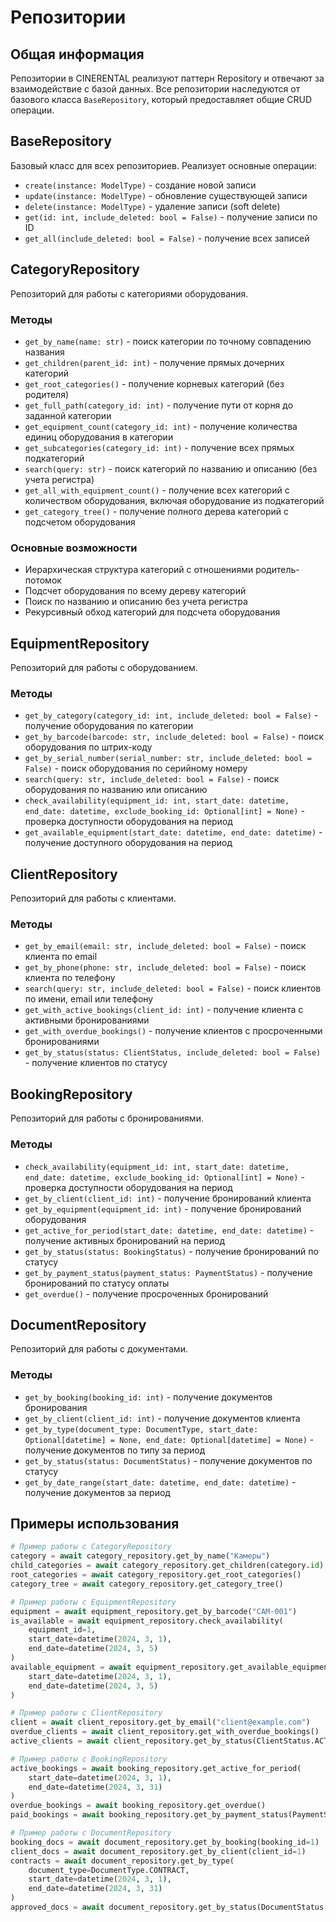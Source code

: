 # Репозитории

## Общая информация

Репозитории в CINERENTAL реализуют паттерн Repository и отвечают за взаимодействие с базой данных. Все репозитории наследуются от базового класса `BaseRepository`, который предоставляет общие CRUD операции.

## BaseRepository

Базовый класс для всех репозиториев. Реализует основные операции:

- `create(instance: ModelType)` - создание новой записи
- `update(instance: ModelType)` - обновление существующей записи
- `delete(instance: ModelType)` - удаление записи (soft delete)
- `get(id: int, include_deleted: bool = False)` - получение записи по ID
- `get_all(include_deleted: bool = False)` - получение всех записей

## CategoryRepository

Репозиторий для работы с категориями оборудования.

### Методы

- `get_by_name(name: str)` - поиск категории по точному совпадению названия
- `get_children(parent_id: int)` - получение прямых дочерних категорий
- `get_root_categories()` - получение корневых категорий (без родителя)
- `get_full_path(category_id: int)` - получение пути от корня до заданной категории
- `get_equipment_count(category_id: int)` - получение количества единиц оборудования в категории
- `get_subcategories(category_id: int)` - получение всех прямых подкатегорий
- `search(query: str)` - поиск категорий по названию и описанию (без учета регистра)
- `get_all_with_equipment_count()` - получение всех категорий с количеством оборудования, включая оборудование из подкатегорий
- `get_category_tree()` - получение полного дерева категорий с подсчетом оборудования

### Основные возможности

- Иерархическая структура категорий с отношениями родитель-потомок
- Подсчет оборудования по всему дереву категорий
- Поиск по названию и описанию без учета регистра
- Рекурсивный обход категорий для подсчета оборудования

## EquipmentRepository

Репозиторий для работы с оборудованием.

### Методы
- `get_by_category(category_id: int, include_deleted: bool = False)` - получение оборудования по категории
- `get_by_barcode(barcode: str, include_deleted: bool = False)` - поиск оборудования по штрих-коду
- `get_by_serial_number(serial_number: str, include_deleted: bool = False)` - поиск оборудования по серийному номеру
- `search(query: str, include_deleted: bool = False)` - поиск оборудования по названию или описанию
- `check_availability(equipment_id: int, start_date: datetime, end_date: datetime, exclude_booking_id: Optional[int] = None)` - проверка доступности оборудования на период
- `get_available_equipment(start_date: datetime, end_date: datetime)` - получение доступного оборудования на период

## ClientRepository

Репозиторий для работы с клиентами.

### Методы
- `get_by_email(email: str, include_deleted: bool = False)` - поиск клиента по email
- `get_by_phone(phone: str, include_deleted: bool = False)` - поиск клиента по телефону
- `search(query: str, include_deleted: bool = False)` - поиск клиентов по имени, email или телефону
- `get_with_active_bookings(client_id: int)` - получение клиента с активными бронированиями
- `get_with_overdue_bookings()` - получение клиентов с просроченными бронированиями
- `get_by_status(status: ClientStatus, include_deleted: bool = False)` - получение клиентов по статусу

## BookingRepository

Репозиторий для работы с бронированиями.

### Методы
- `check_availability(equipment_id: int, start_date: datetime, end_date: datetime, exclude_booking_id: Optional[int] = None)` - проверка доступности оборудования на период
- `get_by_client(client_id: int)` - получение бронирований клиента
- `get_by_equipment(equipment_id: int)` - получение бронирований оборудования
- `get_active_for_period(start_date: datetime, end_date: datetime)` - получение активных бронирований на период
- `get_by_status(status: BookingStatus)` - получение бронирований по статусу
- `get_by_payment_status(payment_status: PaymentStatus)` - получение бронирований по статусу оплаты
- `get_overdue()` - получение просроченных бронирований

## DocumentRepository

Репозиторий для работы с документами.

### Методы
- `get_by_booking(booking_id: int)` - получение документов бронирования
- `get_by_client(client_id: int)` - получение документов клиента
- `get_by_type(document_type: DocumentType, start_date: Optional[datetime] = None, end_date: Optional[datetime] = None)` - получение документов по типу за период
- `get_by_status(status: DocumentStatus)` - получение документов по статусу
- `get_by_date_range(start_date: datetime, end_date: datetime)` - получение документов за период

## Примеры использования

```python
# Пример работы с CategoryRepository
category = await category_repository.get_by_name("Камеры")
child_categories = await category_repository.get_children(category.id)
root_categories = await category_repository.get_root_categories()
category_tree = await category_repository.get_category_tree()

# Пример работы с EquipmentRepository
equipment = await equipment_repository.get_by_barcode("CAM-001")
is_available = await equipment_repository.check_availability(
    equipment_id=1,
    start_date=datetime(2024, 3, 1),
    end_date=datetime(2024, 3, 5)
)
available_equipment = await equipment_repository.get_available_equipment(
    start_date=datetime(2024, 3, 1),
    end_date=datetime(2024, 3, 5)
)

# Пример работы с ClientRepository
client = await client_repository.get_by_email("client@example.com")
overdue_clients = await client_repository.get_with_overdue_bookings()
active_clients = await client_repository.get_by_status(ClientStatus.ACTIVE)

# Пример работы с BookingRepository
active_bookings = await booking_repository.get_active_for_period(
    start_date=datetime(2024, 3, 1),
    end_date=datetime(2024, 3, 31)
)
overdue_bookings = await booking_repository.get_overdue()
paid_bookings = await booking_repository.get_by_payment_status(PaymentStatus.PAID)

# Пример работы с DocumentRepository
booking_docs = await document_repository.get_by_booking(booking_id=1)
client_docs = await document_repository.get_by_client(client_id=1)
contracts = await document_repository.get_by_type(
    document_type=DocumentType.CONTRACT,
    start_date=datetime(2024, 3, 1),
    end_date=datetime(2024, 3, 31)
)
approved_docs = await document_repository.get_by_status(DocumentStatus.APPROVED)
```
